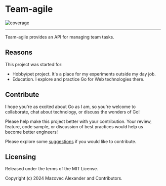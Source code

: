 # Team-agile

![coverage](https://raw.githubusercontent.com/asmazovec/team-agile/badges/.badges/main/coverage.svg)

---

Team-agile provides an API for managing team tasks.

## Reasons

This project was started for:

- Hobby/pet project. It's a place for my experiments outside my day job.
- Education. I explore and practice Go for Web technologies there.

## Contribute

I hope you're as excited about Go as I am, so you're welcome to collaborate, chat about technology, or discuss the wonders of Go!

Please help make this project better with your contribution. Your review, feature, code sample, or discussion of best practices would help us become better engineers!

Please explore some [suggestions](docs/CONTRIBUTING.md) if you would like to contribute.

## Licensing

Released under the terms of the MIT License.

Copyright (c) 2024 Mazovec Alexander and Contributors.
